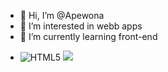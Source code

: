 - 👋 Hi, I’m @Apewona
- 👀 I’m interested in webb apps
- 🌱 I’m currently learning front-end
- <p></p>
  <img src="https://icons8.com/icon/zRvbzAjx4VWY/html-5" alt="HTML5">
  <img src="https://github-readme-stats.vercel.app/api/top-langs/?username=Apewona"/>
  
<!---
Apewona/Apewona is a ✨ special ✨ repository because its `README.md` (this file) appears on your GitHub profile.
You can click the Preview link to take a look at your changes.
--->
